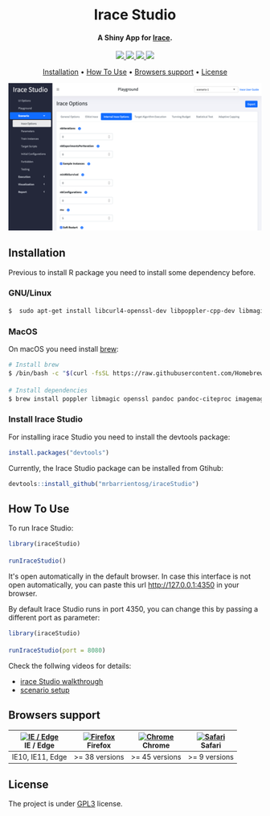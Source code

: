 <h1 align="center">
  Irace Studio
</h1>

<h4 align="center">A Shiny App for <a href="https://mlopez-ibanez.github.io/irace/" target="_blank">Irace</a>.</h4>

<!-- badges: start -->
<p align="center">
  <a href="https://github.com/mrbarrientosg/iraceStudio/actions">
    <img src="https://img.shields.io/github/workflow/status/mrbarrientosg/iraceStudio/R-CMD-check.svg?logo=github">
  </a>
  <a href="https://github.com/mrbarrientosg/iraceStudio/releases">
     <img src="https://img.shields.io/github/v/release/mrbarrientosg/iraceStudio">
  </a>
  <a href="https://github.com/mrbarrientosg/iraceStudio/tags">
    <img src="https://img.shields.io/github/v/tag/mrbarrientosg/iraceStudio">
  </a>
  <a href="LICENSE.md"
    target="_blank">
    <img src="https://img.shields.io/badge/License-GPLv3-blue.svg">
  </a>
</p>
<!-- badges: end -->

<p align="center">
  <a href="#installation">Installation</a> •
  <a href="#how-to-use">How To Use</a> •
  <a href="#browsers-support">Browsers support</a> •
  <a href="#license">License</a>
</p>

![screenshot](.github/img/iraceStudio.png)


## Installation

Previous to install R package you need to install some dependency before.

### GNU/Linux

```bash
$  sudo apt-get install libcurl4-openssl-dev libpoppler-cpp-dev libmagick++-dev pandoc pandoc-citeproc
```
### MacOS

On macOS you need install [brew](https://brew.sh):

```bash
# Install brew
$ /bin/bash -c "$(curl -fsSL https://raw.githubusercontent.com/Homebrew/install/master/install.sh)"

# Install dependencies
$ brew install poppler libmagic openssl pandoc pandoc-citeproc imagemagick@6
```
### Install Irace Studio
For installing irace Studio you need to install the devtools package:
``` r
install.packages("devtools")
```

Currently, the Irace Studio package can be installed from Gtihub:
``` r
devtools::install_github("mrbarrientosg/iraceStudio")
```

## How To Use

To run Irace Studio:
``` r
library(iraceStudio)

runIraceStudio()
```
It's open automatically in the default browser. In case this interface is not open automatically, you can paste this url http://127.0.0.1:4350 in your browser.

By default Irace Studio runs in port 4350, you can change this by passing a different port as parameter:
``` r
library(iraceStudio)

runIraceStudio(port = 8080)
```
Check the follwing videos for details:

- [irace Studio walkthrough](https://drive.google.com/file/d/1wmJi7Mn_gJdDDoH34x3e8LTCWbYr_1HO/view?usp=sharing)
- [scenario setup](https://drive.google.com/file/d/1SQa2tQcylo50pOS210gi9rhSE1IAoOPQ/view?usp=sharing)



## Browsers support

| [<img src="https://raw.githubusercontent.com/alrra/browser-logos/master/src/edge/edge_48x48.png" alt="IE / Edge" width="24px" height="24px" />](http://godban.github.io/browsers-support-badges/)<br/>IE / Edge | [<img src="https://raw.githubusercontent.com/alrra/browser-logos/master/src/firefox/firefox_48x48.png" alt="Firefox" width="24px" height="24px" />](http://godban.github.io/browsers-support-badges/)<br/>Firefox | [<img src="https://raw.githubusercontent.com/alrra/browser-logos/master/src/chrome/chrome_48x48.png" alt="Chrome" width="24px" height="24px" />](http://godban.github.io/browsers-support-badges/)<br/>Chrome | [<img src="https://raw.githubusercontent.com/alrra/browser-logos/master/src/safari/safari_48x48.png" alt="Safari" width="24px" height="24px" />](http://godban.github.io/browsers-support-badges/)<br/>Safari |
| --------- | --------- | --------- | --------- |
| IE10, IE11, Edge| >= 38 versions | >= 45 versions | >= 9 versions

## License

The project is under [GPL3](LICENSE.md) license.
